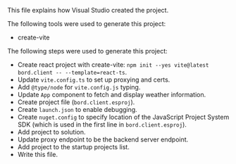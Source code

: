This file explains how Visual Studio created the project.

The following tools were used to generate this project:
- create-vite

The following steps were used to generate this project:
- Create react project with create-vite: `npm init --yes vite@latest bord.client -- --template=react-ts`.
- Update `vite.config.ts` to set up proxying and certs.
- Add `@type/node` for `vite.config.js` typing.
- Update `App` component to fetch and display weather information.
- Create project file (`bord.client.esproj`).
- Create `launch.json` to enable debugging.
- Create `nuget.config` to specify location of the JavaScript Project System SDK (which is used in the first line in `bord.client.esproj`).
- Add project to solution.
- Update proxy endpoint to be the backend server endpoint.
- Add project to the startup projects list.
- Write this file.
